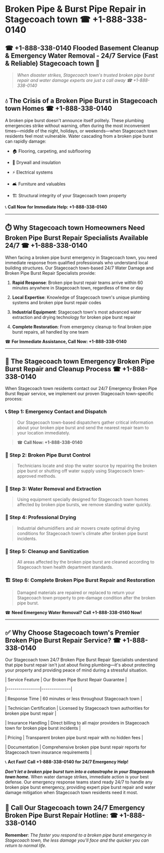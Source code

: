 # Broken Pipe & Burst Pipe Repair in Stagecoach town ☎ +1-888-338-0140  
## ☎ +1-888-338-0140 Flooded Basement Cleanup & Emergency Water Removal - 24/7 Service (Fast & Reliable) Stagecoach town 🚨  

> *When disaster strikes, Stagecoach town's trusted broken pipe burst repair and water damage experts are just a call away ☎ +1-888-338-0140*  

## 💧 The Crisis of a Broken Pipe Burst in Stagecoach town Homes ☎ +1-888-338-0140  

A broken pipe burst doesn't announce itself politely. These plumbing emergencies strike without warning, often during the most inconvenient times—middle of the night, holidays, or weekends—when Stagecoach town residents feel most vulnerable. Water cascading from a broken pipe burst can rapidly damage:  

* 🏠 Flooring, carpeting, and subflooring  
* 🧱 Drywall and insulation  
* ⚡ Electrical systems  
* 🛋️ Furniture and valuables  
* 🏗️ Structural integrity of your Stagecoach town property  

📞 **Call Now for Immediate Help: +1-888-338-0140**  

---  

## ⏱️ Why Stagecoach town Homeowners Need Broken Pipe Burst Repair Specialists Available 24/7 ☎ +1-888-338-0140  

When facing a broken pipe burst emergency in Stagecoach town, you need immediate response from qualified professionals who understand local building structures. Our Stagecoach town-based 24/7 Water Damage and Broken Pipe Burst Repair Specialists provide:  

1. **Rapid Response**: Broken pipe burst repair teams arrive within 60 minutes anywhere in Stagecoach town, regardless of time or day  
2. **Local Expertise**: Knowledge of Stagecoach town's unique plumbing systems and broken pipe burst repair codes  
3. **Industrial Equipment**: Stagecoach town's most advanced water extraction and drying technology for broken pipe burst repair  
4. **Complete Restoration**: From emergency cleanup to final broken pipe burst repairs, all handled by one team  

☎ **For Immediate Assistance, Call Now: +1-888-338-0140**  

---  

## 🔧 The Stagecoach town Emergency Broken Pipe Burst Repair and Cleanup Process ☎ +1-888-338-0140  

When Stagecoach town residents contact our 24/7 Emergency Broken Pipe Burst Repair service, we implement our proven Stagecoach town-specific process:  

### 📞 Step 1: Emergency Contact and Dispatch  
> Our Stagecoach town-based dispatchers gather critical information about your broken pipe burst and send the nearest repair team to your location immediately.  
> ☎ **Call Now: +1-888-338-0140**  

### 🚿 Step 2: Broken Pipe Burst Control  
> Technicians locate and stop the water source by repairing the broken pipe burst or shutting off water supply using Stagecoach town-approved methods.  

### 🌊 Step 3: Water Removal and Extraction  
> Using equipment specially designed for Stagecoach town homes affected by broken pipe bursts, we remove standing water quickly.  

### 💨 Step 4: Professional Drying  
> Industrial dehumidifiers and air movers create optimal drying conditions for Stagecoach town's climate after broken pipe burst incidents.  

### 🧼 Step 5: Cleanup and Sanitization  
> All areas affected by the broken pipe burst are cleaned according to Stagecoach town health department standards.  

### 🏗️ Step 6: Complete Broken Pipe Burst Repair and Restoration  
> Damaged materials are repaired or replaced to return your Stagecoach town property to pre-damage condition after the broken pipe burst.  

☎ **Need Emergency Water Removal? Call +1-888-338-0140 Now!**  

---  

## ✅ Why Choose Stagecoach town's Premier Broken Pipe Burst Repair Service? ☎ +1-888-338-0140  

Our Stagecoach town 24/7 Broken Pipe Burst Repair Specialists understand that pipe burst repair isn't just about fixing plumbing—it's about protecting your property and providing peace of mind during a stressful situation.  

| Service Feature | Our Broken Pipe Burst Repair Guarantee |  
|-----------------|---------------|  
| Response Time | 60 minutes or less throughout Stagecoach town |  
| Technician Certification | Licensed by Stagecoach town authorities for broken pipe burst repair |  
| Insurance Handling | Direct billing to all major providers in Stagecoach town for broken pipe burst incidents |  
| Pricing | Transparent broken pipe burst repair with no hidden fees |  
| Documentation | Comprehensive broken pipe burst repair reports for Stagecoach town insurance requirements |  

📞 **Act Fast! Call +1-888-338-0140 for 24/7 Emergency Help!**  

***Don't let a broken pipe burst turn into a catastrophe in your Stagecoach town home.*** When water damage strikes, immediate action is your best defense. Our emergency response teams stand ready 24/7 to handle any broken pipe burst emergency, providing expert pipe burst repair and water damage mitigation when Stagecoach town residents need it most.  

## 📱 Call Our Stagecoach town 24/7 Emergency Broken Pipe Burst Repair Hotline: ☎ +1-888-338-0140  

**Remember**: *The faster you respond to a broken pipe burst emergency in Stagecoach town, the less damage you'll face and the quicker you can return to normal life.*